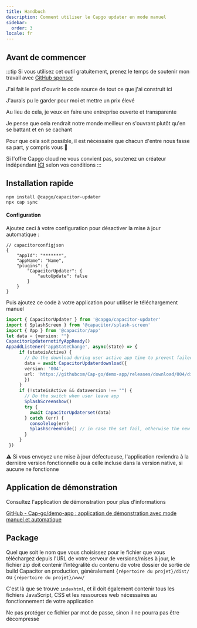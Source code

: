 ```yaml
---
title: Handbuch
description: Comment utiliser le Capgo updater en mode manuel
sidebar:
  order: 3
locale: fr
---
```


## Avant de commencer

:::tip
Si vous utilisez cet outil gratuitement, prenez le temps de soutenir mon travail avec [GitHub sponsor](https://githubcom/sponsors/riderx/)

J'ai fait le pari d'ouvrir le code source de tout ce que j'ai construit ici

J'aurais pu le garder pour moi et mettre un prix élevé

Au lieu de cela, je veux en faire une entreprise ouverte et transparente

Je pense que cela rendrait notre monde meilleur en s'ouvrant plutôt qu'en se battant et en se cachant

Pour que cela soit possible, il est nécessaire que chacun d'entre nous fasse sa part, y compris vous 🥹

Si l'offre Capgo cloud ne vous convient pas, soutenez un créateur indépendant [ICI](https://githubcom/sponsors/riderx/) selon vos conditions
:::

## Installation rapide

```
npm install @capgo/capacitor-updater
npx cap sync
```

#### Configuration

Ajoutez ceci à votre configuration pour désactiver la mise à jour automatique :

```tsx
// capacitorconfigjson
{
	"appId": "*******",
	"appName": "Name",
	"plugins": {
		"CapacitorUpdater": {
			"autoUpdate": false
		}
	}
}
```

Puis ajoutez ce code à votre application pour utiliser le téléchargement manuel

```typescript
import { CapacitorUpdater } from '@capgo/capacitor-updater'
import { SplashScreen } from '@capacitor/splash-screen'
import { App } from '@capacitor/app'
let data = {version: ""}
CapacitorUpdaternotifyAppReady()
AppaddListener('appStateChange', async(state) => {
     if (stateisActive) {
       // Do the download during user active app time to prevent failed download
       data = await CapacitorUpdaterdownload({
       version: '004',
       url: 'https://githubcom/Cap-go/demo-app/releases/download/004/distzip',
       })
     }
     if (!stateisActive && dataversion !== "") {
       // Do the switch when user leave app
       SplashScreenshow()
       try {
         await CapacitorUpdaterset(data)
       } catch (err) {
         consolelog(err)
         SplashScreenhide() // in case the set fail, otherwise the new app will have to hide it
       }
     }
 })
```

⚠️ Si vous envoyez une mise à jour défectueuse, l'application reviendra à la dernière version fonctionnelle ou à celle incluse dans la version native, si aucune ne fonctionne

## Application de démonstration

Consultez l'application de démonstration pour plus d'informations

[GitHub - Cap-go/demo-app : application de démonstration avec mode manuel et automatique](https://githubcom/Cap-go/demo-app/)

## Package

Quel que soit le nom que vous choisissez pour le fichier que vous téléchargez depuis l'URL de votre serveur de versions/mises à jour, le fichier zip doit contenir l'intégralité du contenu de votre dossier de sortie de build Capacitor en production, généralement `{répertoire du projet}/dist/` ou `{répertoire du projet}/www/`

C'est là que se trouve `indexhtml`, et il doit également contenir tous les fichiers JavaScript, CSS et les ressources web nécessaires au fonctionnement de votre application

Ne pas protéger ce fichier par mot de passe, sinon il ne pourra pas être décompressé